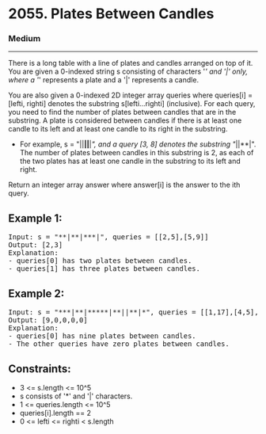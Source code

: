 # 2055. Plates Between Candles

### Medium

---

There is a long table with a line of plates and candles arranged on top of it. You are given a 0-indexed string s consisting of characters '_' and '|' only, where a '_' represents a plate and a '|' represents a candle.

You are also given a 0-indexed 2D integer array queries where queries[i] = [lefti, righti] denotes the substring s[lefti...righti] (inclusive). For each query, you need to find the number of plates between candles that are in the substring. A plate is considered between candles if there is at least one candle to its left and at least one candle to its right in the substring.

- For example, s = "||**||**|_", and a query [3, 8] denotes the substring "_||\*\*|". The number of plates between candles in this substring is 2, as each of the two plates has at least one candle in the substring to its left and right.

Return an integer array answer where answer[i] is the answer to the ith query.

## Example 1:

<pre>
Input: s = "**|**|***|", queries = [[2,5],[5,9]]
Output: [2,3]
Explanation:
- queries[0] has two plates between candles.
- queries[1] has three plates between candles.
</pre>

## Example 2:

<pre>
Input: s = "***|**|*****|**||**|*", queries = [[1,17],[4,5],[14,17],[5,11],[15,16]]
Output: [9,0,0,0,0]
Explanation:
- queries[0] has nine plates between candles.
- The other queries have zero plates between candles.
</pre>

## Constraints:

- 3 <= s.length <= 10^5
- s consists of '\*' and '|' characters.
- 1 <= queries.length <= 10^5
- queries[i].length == 2
- 0 <= lefti <= righti < s.length
